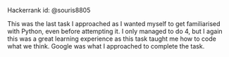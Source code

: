 Hackerrank id: @souris8805

This was the last task I approached as I wanted myself to get familiarised with Python, even before attempting it. I only managed to do 4, but I again this was a great learning experience
as this task taught me how to code what we think. Google was what I approached to complete the task. 
